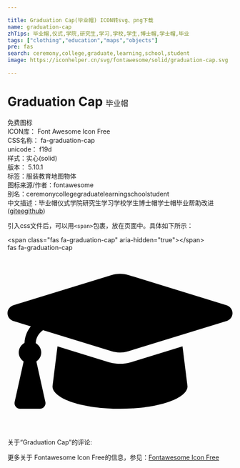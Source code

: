 ```yaml
---

title: Graduation Cap(毕业帽) ICON转svg、png下载
name: graduation-cap
zhTips: 毕业帽,仪式,学院,研究生,学习,学校,学生,博士帽,学士帽,毕业
tags: ["clothing","education","maps","objects"]
pre: fas
search: ceremony,college,graduate,learning,school,student
image: https://iconhelper.cn/svg/fontawesome/solid/graduation-cap.svg

---
```


# Graduation Cap  <small style="font-size: 60%;font-weight: 100">毕业帽</small>


<div class="detail-page">
<p>
<span><span class="badge-success badge">免费图标</span> </span>
<br/>
<span>
ICON库：
<span class="badge-secondary badge">Font Awesome Icon Free</span> 
</span>
<br/>
<span>
CSS名称：
<span class="badge-secondary badge">fa-graduation-cap</span> 
</span>
<br/>
<span>
unicode：
<span class="badge-secondary badge">f19d</span> 
<copy-btn content='f19d' btn-title=""></copy-btn>
<copy-btn :content='String.fromCodePoint(parseInt("f19d", 16))' btn-title="复制U"></copy-btn>
</span><br/><span>样式：<span class="badge-light badge">实心(solid)</span></span>
<br/>
<span>
版本：
<span class="badge-secondary badge">5.10.1</span> 
</span><br/><span>标签：<span class="badge-light badge"><router-link to="/tags/clothing.html">服装</router-link></span><span class="badge-light badge"><router-link to="/tags/education.html">教育</router-link></span><span class="badge-light badge"><router-link to="/tags/maps.html">地图</router-link></span><span class="badge-light badge"><router-link to="/tags/objects.html">物体</router-link></span></span>
<br/>
<span>图标来源/作者：<span class="badge-light badge">fontawesome</span></span> 
<br/>
<span>别名：<span class="badge-light badge">ceremony</span><span class="badge-light badge">college</span><span class="badge-light badge">graduate</span><span class="badge-light badge">learning</span><span class="badge-light badge">school</span><span class="badge-light badge">student</span></span><br/><span class="zh-detail">中文描述：<span class="badge-primary badge">毕业帽</span><span class="badge-primary badge">仪式</span><span class="badge-primary badge">学院</span><span class="badge-primary badge">研究生</span><span class="badge-primary badge">学习</span><span class="badge-primary badge">学校</span><span class="badge-primary badge">学生</span><span class="badge-primary badge">博士帽</span><span class="badge-primary badge">学士帽</span><span class="badge-primary badge">毕业</span><span class="help-link"><span>帮助改进</span>(<a href="https://gitee.com/liuwave/icon-helper/edit/master/json/fontawesome/solid/graduation-cap.json" target="_blank" rel="noopener noreferrer">gitee</a><a href="https://github.com/liuwave/icon-helper/edit/master/json/fontawesome/solid/graduation-cap.json" target="_blank" rel="noopener noreferrer">github</a></span>)</span><br/>
</p>
</div>
<div class="alert alert-dark">
  <i class="fas fa-graduation-cap fa-xs"></i>
  <i class="fas fa-graduation-cap fa-sm"></i>
  <i class="fas fa-graduation-cap fa-lg"></i>
  <i class="fas fa-graduation-cap fa-2x"></i>
  <i class="fas fa-graduation-cap fa-3x"></i>
  <i class="fas fa-graduation-cap fa-5x"></i>
  <i class="fas fa-graduation-cap fa-7x"></i>
</div>
<div>
  <p>引入css文件后，可以用<code>&lt;span&gt;</code>包裹，放在页面中。具体如下所示：    
  </p>
  <div class="alert alert-primary" style="font-size: 14px">
    &lt;span class="fas fa-graduation-cap" aria-hidden="true"&gt;&lt;/span&gt;
    <copy-btn content='<span class="fas fa-graduation-cap" aria-hidden="true"></span>'></copy-btn>
  </div>
  <div class="alert alert-secondary">
    <i class="fas fa-graduation-cap"
    style="font-size: 24px"
    aria-hidden="true"></i> fas fa-graduation-cap
    <copy-btn content="fas fa-graduation-cap" btn-title="复制图标名称"></copy-btn>
  </div>
</div>
<div id="svg" class="svg-wrap">
<svg xmlns="http://www.w3.org/2000/svg" viewBox="0 0 640 512"><path d="M622.34 153.2L343.4 67.5c-15.2-4.67-31.6-4.67-46.79 0L17.66 153.2c-23.54 7.23-23.54 38.36 0 45.59l48.63 14.94c-10.67 13.19-17.23 29.28-17.88 46.9C38.78 266.15 32 276.11 32 288c0 10.78 5.68 19.85 13.86 25.65L20.33 428.53C18.11 438.52 25.71 448 35.94 448h56.11c10.24 0 17.84-9.48 15.62-19.47L82.14 313.65C90.32 307.85 96 298.78 96 288c0-11.57-6.47-21.25-15.66-26.87.76-15.02 8.44-28.3 20.69-36.72L296.6 284.5c9.06 2.78 26.44 6.25 46.79 0l278.95-85.7c23.55-7.24 23.55-38.36 0-45.6zM352.79 315.09c-28.53 8.76-52.84 3.92-65.59 0l-145.02-44.55L128 384c0 35.35 85.96 64 192 64s192-28.65 192-64l-14.18-113.47-145.03 44.56z"/></svg>
</div>
<detail full-name='fa-graduation-cap'></detail>
<div>
<p>关于“Graduation Cap”的评论:</p>
</div>
<Vssue title="关于“Graduation Cap”的评论" ></Vssue>    
<div><p>更多关于  Fontawesome Icon Free的信息，参见：<a target="_blank" href="https://iconhelper.cn/fontawesome.html">Fontawesome Icon Free</a>
</p></div>
